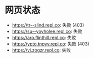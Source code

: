# 网页状态
- https://tr--slind.repl.co: 失败 (403)
- https://su--yoyholee.repl.co: 失败
- https://aro.flinthill.repl.co: 失败
- https://ypto.tnpyv.repl.co: 失败 (403)
- https://vi.zogzr.repl.co: 失败
